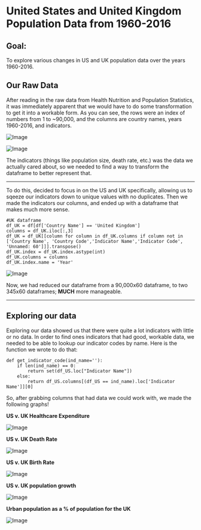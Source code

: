 # United States and United Kingdom Population Data from 1960-2016

## Goal:
To explore various changes in US and UK population data over the years 1960-2016.


## Our Raw Data



After reading in the raw data from Health Nutrition and Population Statistics, it was immediately apparent that we would have to do some transformation to get it into a workable form. As you can see, the rows were an index of numbers from 1 to ~90,000, and the columns are country names, years 1960-2016, and indicators.



![Image](https://imgur.com/kmSFYlx.png)

![Image](https://imgur.com/JSbVIxv.png)



The indicators (things like population size, death rate, etc.) was the data we actually cared about, so we needed to find a way to transform the dataframe to better represent that.

--- 

To do this, decided to focus in on the US and UK specifically, allowing us to sqeeze our indicators down to unique values with no duplicates. Then we made the indicators our columns, and ended up with a dataframe that makes much more sense. 

```
#UK dataframe
df_UK = df[df['Country Name'] == 'United Kingdom']
columns = df_UK.iloc[:,3]
df_UK = df_UK[[column for column in df_UK.columns if column not in ['Country Name', 'Country Code','Indicator Name','Indicator Code', 'Unnamed: 60']]].transpose()
df_UK.index = df_UK.index.astype(int)
df_UK.columns = columns
df_UK.index.name = 'Year'
```

 
![Image](https://imgur.com/HWzINGo.png)
 

Now, we had reduced our dataframe from a 90,000x60 dataframe, to two 345x60 dataframes; **MUCH** more manageable.

--- 

## Exploring our data

Exploring our data showed us that there were quite a lot indicators with little or no data. In order to find ones indicators that had good, workable data, we needed to be able to lookup our indicator codes by name. Here is the function we wrote to do that:

```
def get_indicator_code(ind_name=''):
    if len(ind_name) == 0:
        return set(df_US.loc["Indicator Name"])
    else:
        return df_US.columns[(df_US == ind_name).loc['Indicator Name']][0] 
```

So, after grabbing columns that had data we could work with, we made the following graphs!


**US v. UK Healthcare Expenditure**

![Image](https://imgur.com/d5VAe0r.png)

**US v. UK Death Rate**

![Image](https://i.imgur.com/UTs4r1C.png)

**US v. UK Birth Rate**

![Image](https://i.imgur.com/KQ8SqkT.png)

**US v. UK population growth**

![Image](https://i.imgur.com/k8rTEbW.png)

**Urban population as a % of population for the UK**

![Image](https://i.imgur.com/7ATIEOq.png)
